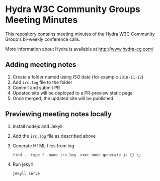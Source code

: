 # Hydra W3C Community Groups Meeting Minutes

This repository contains meeting minutes of the Hydra W3C Community
Group's bi-weekly conference calls.

More information about Hydra is available at http://www.hydra-cg.com/

## Adding meeting notes

1. Create a folder named using ISO date (for example `2018-11-12`)
1. Add `irc.log` file to the folder
1. Commit and submit PR
1. Updated site will be deployed to a PR-preview static page
1. Once merged, the updated site will be published

## Previewing meeting notes locally

1. Install nodejs and Jekyll
1. Add the `irc.log` file as described above
1. Generate HTML files from log

       find . -type f -name irc.log -exec node generate.js {} \;

1. Run jekyll

       jekyll serve
